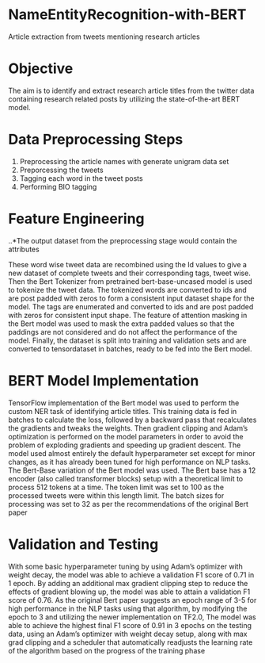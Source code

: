 # NameEntityRecognition-with-BERT
Article extraction from tweets mentioning research articles

# Objective 

The aim is to identify and extract research article titles from the twitter data containing research related posts by utilizing the state-of-the-art BERT model. 

# Data Preprocessing Steps 
1. Preprocessing the article names with generate unigram data set
2. Preporcessing the tweets
3. Tagging each word in the tweet posts
4. Performing BIO tagging

# Feature Engineering 

..*The output dataset from the preprocessing stage would contain the attributes 

These word wise tweet data are recombined using the Id values to give a new dataset of complete tweets and their corresponding tags, tweet wise. 
Then the Bert Tokenizer from pretrained bert-base-uncased model is used to tokenize the tweet data.
The tokenized words are converted to ids and are post padded with zeros to form a consistent input dataset shape for the model.
The tags are enumerated and converted to ids and are post padded with zeros for consistent input shape.
The feature of attention masking in the Bert model was used to mask the extra padded values so that the paddings are not considered and do not affect the performance of the model.
Finally, the dataset is split into training and validation sets and are converted to tensordataset in batches, ready to be fed into the Bert model.

# BERT Model Implementation
TensorFlow implementation of the Bert model was used to perform the custom NER task of identifying article titles.
This training data is fed in batches to calculate the loss, followed by a backward pass that recalculates the gradients and tweaks the weights. 
Then gradient clipping and Adam’s optimization is performed on the model parameters in order to avoid the problem of exploding gradients and speeding up gradient descent.
The model used almost entirely the default hyperparameter set except for minor changes, as it has already been tuned for high performance on NLP tasks. 
The Bert-Base variation of the Bert model was used.
The Bert base has a 12 encoder (also called transformer blocks) setup with a theoretical limit to process 512 tokens at a time.
The token limit was set to 100 as the processed tweets were within this length limit.
The batch sizes for processing was set to 32 as per the recommendations of the original Bert paper

# Validation and Testing
With some basic hyperparameter tuning by using Adam’s optimizer with weight decay, the model was able to achieve a validation F1 score of 0.71 in 1 epoch.
By adding an additional max gradient clipping step to reduce the effects of gradient blowing up, the model was able to attain a validation F1 score of 0.76.
As the original Bert paper suggests an epoch range of 3-5 for high performance in the NLP tasks using that algorithm, by modifying the epoch to 3 and utilizing the newer implementation on TF2.0,
The model was able to achieve the highest final F1 score of 0.91 in 3 epochs on the testing data, using an Adam’s optimizer with weight decay setup, along with max grad clipping and a scheduler that automatically readjusts the learning rate of the algorithm based on the progress of the training phase




